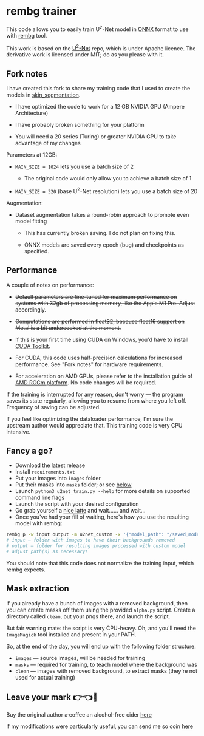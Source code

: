 # rembg trainer

This code allows you to easily train U<sup>2</sup>-Net model in [ONNX](https://github.com/onnx/onnx) format to use with [rembg](https://github.com/danielgatis/rembg]) tool.

This work is based on the [U<sup>2</sup>-Net](https://github.com/xuebinqin/U-2-Net) repo, which is under Apache licence. The derivative work is licensed under MIT; do as you please with it.

## Fork notes

I have created this fork to share my training code that I used to create the models in [skin_segmentation](https://github.com/samhaswon/skin_segmentation). 

- I have optimized the code to work for a 12 GB NVIDIA GPU (Ampere Architecture)

- I have probably broken something for your platform

- You will need a 20 series (Turing) or greater NVIDIA GPU to take advantage of my changes

Parameters at 12GB:

- `MAIN_SIZE = 1024` lets you use a batch size of 2

    - The original code would only allow you to achieve a batch size of 1

- `MAIN_SIZE = 320` (base U<sup>2</sup>-Net resolution) lets you use a batch size of 20

Augmentation:

- Dataset augmentation takes a round-robin approach to promote even model fitting

  - This has currently broken saving. I do not plan on fixing this.

  - ONNX models are saved every epoch (bug) and checkpoints as specified.

## Performance

A couple of notes on performance:

- ~~Default parameters are fine-tuned for maximum performance on systems with 32gb of processing memory, like the Apple M1 Pro. Adjust accordingly.~~

- ~~Computations are performed in float32, because float16 support on Metal is a bit undercooked at the moment.~~

- If this is your first time using CUDA on Windows, you'd have to install [CUDA Toolkit](https://developer.nvidia.com/cuda-downloads).

- For CUDA, this code uses half-precision calculations for increased performance. See "Fork notes" for hardware requirements.

- For acceleration on AMD GPUs, please refer to the installation guide of [AMD ROCm platform](https://rocm.docs.amd.com/en/latest/how_to/pytorch_install/pytorch_install.html). No code changes will be required.

If the training is interrupted for any reason, don't worry — the program saves its state regularly, allowing you to resume from where you left off. Frequency of saving can be adjusted.

If you feel like optimizing the dataloader performance, I'm sure the upstream author would appreciate that. 
This training code is very CPU intensive.

## Fancy a go?

- Download the latest release
- Install `requirements.txt`
- Put your images into `images` folder
- Put their masks into `masks` folder; or see [below](#mask-extraction)
- Launch `python3 u2net_train.py --help` for more details on supported command line flags
- Launch the script with your desired configuration
- Go grab yourself a [nice latte](https://www.youtube.com/shorts/h75W1uhL-iQ) and wait…… and wait…
- Once you've had your fill of waiting, here's how you use the resulting model with rembg:

```bash
rembg p -w input output -m u2net_custom -x '{"model_path": "/saved_models/u2net/27.onnx"}'
# input — folder with images to have their backgrounds removed
# output — folder for resulting images processed with custom model
# adjust path(s) as necessary!
```

You should note that this code does not normalize the training input, which rembg expects. 

## Mask extraction

If you already have a bunch of images with a removed background, then you can create masks off them using the provided `alpha.py` script. Create a directory called `clean`, put your pngs there, and launch the script.

But fair warning mate: the script is very CPU-heavy. Oh, and you'll need the `ImageMagick` tool installed and present in your PATH.

So, at the end of the day, you will end up with the following folder structure:

- `images` — source images, will be needed for training
- `masks` — required for training, to teach model where the background was
- `clean` — images with removed background, to extract masks (they're not used for actual training)

## Leave your mark 👉👈🥺

Buy the original author ~~a coffee~~ an alcohol-free cider [here](http://buymeacoffee.com/jonathunky)

If my modifications were particularly useful, you can send me so coin [here](https://paypal.me/SamuelH0725)
